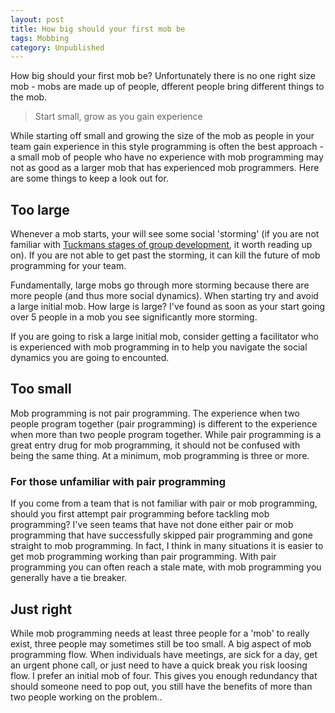 ```yaml
---
layout: post
title: How big should your first mob be
tags: Mobbing
category: Unpublished
---
```


How big should your first mob be? Unfortunately there is no one right size mob - mobs are made up of people, dfferent people bring different things to the mob. 

> Start small, grow as you gain experience

While starting off small and growing the size of the mob as people in your team gain experience in this style programming is often the best approach - a small mob of people who have no experience with mob programming may not as good as a larger mob that has experienced mob programmers. Here are some things to keep a look out for.

## Too large 

Whenever a mob starts, your will see some social 'storming' (if you are not familiar with [Tuckmans stages of group development](http://blog.markpearl.co.za/Tuckmans-Model), it worth reading up on). If you are not able to get past the storming, it can kill the future of mob programming for your team.

Fundamentally, large mobs go through more storming because there are more people (and thus more social dynamics). When starting try and avoid a large initial mob. How large is large? I've found as soon as your start going over 5 people in a mob you see significantly more storming.

If you are going to risk a large initial mob, consider getting a facilitator who is experienced with mob programming in to help you navigate the social dynamics you are going to encounted. 

## Too small 

Mob programming is not pair programming. The experience when two people program together (pair programming) is different to the experience when more than two people program together. While pair programming is a great entry drug for mob programming, it should not be confused with being the same thing. At a minimum, mob programming is three or more.

### For those unfamiliar with pair programming

If you come from a team that is not familiar with pair or mob programming, should you first attempt pair programming before tackling mob programming? I've seen teams that have not done either pair or mob programming that have successfully skipped pair programming and gone straight to mob programming. In fact, I think in many situations it is easier to get mob programming working than pair programming. With pair programming you can often reach a stale mate, with mob programming you generally have a tie breaker.

## Just right

While mob programming needs at least three people for a 'mob' to really exist, three people may sometimes still be too small. A big aspect of mob programming flow. When individuals have meetings, are sick for a day, get an urgent phone call, or just need to have a quick break you risk loosing flow. I prefer an initial mob of four. This gives you enough redundancy that should someone need to pop out, you still have the benefits of more than two people working on the problem..


